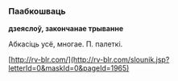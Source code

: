 ### Паабкошваць
**дзеяслоў, закончанае трыванне**

Абкасіць усё, многае. П. палеткі.

<a rel="author">[http://rv-blr.com/](http://rv-blr.com/slounik.jsp?letterId=0&maskId=0&pageId=1965)</a>
